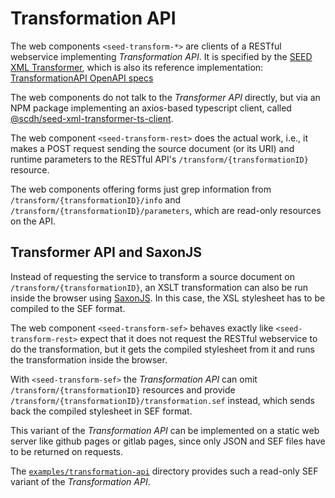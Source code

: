 # Transformation API

The web components `<seed-transform-*>` are clients of a RESTful
webservice implementing *Transformation API*. It is specified by the
[SEED XML
Transformer](https://zivgitlab.uni-muenster.de/search?search=seed+xml+transformer&search_code=true&scope=projects),
which is also its reference implementation: [TransformationAPI OpenAPI
specs](https://zivgitlab.uni-muenster.de/SCDH/tei-processing/seed-xml-transformer/-/blob/master/api/src/main/openapi/xml_transformer.yaml?ref_type=heads)

The web components do not talk to the *Transformer API* directly, but
via an NPM package implementing an axios-based typescript client,
called
[@scdh/seed-xml-transformer-ts-client](https://zivgitlab.uni-muenster.de/SCDH/tei-processing/seed-xml-transformer/-/packages/6784).

The web component `<seed-transform-rest>` does the actual work, i.e.,
it makes a POST request sending the source document (or its URI) and
runtime parameters to the RESTful API's
`/transform/{transformationID}` resource.

The web components offering forms just grep information from
`/transform/{transformationID}/info` and
`/transform/{transformationID}/parameters`, which are read-only
resources on the API.


## Transformer API and SaxonJS

Instead of requesting the service to transform a source document on
`/transform/{transformationID}`, an XSLT transformation can also be
run inside the browser using
[SaxonJS](https://www.saxonica.com/saxon-js/documentation2/index.html). In
this case, the XSL stylesheet has to be compiled to the SEF format.

The web component `<seed-transform-sef>` behaves exactly like
`<seed-transform-rest>` expect that it does not request the RESTful
webservice to do the transformation, but it gets the compiled
stylesheet from it and runs the transformation inside the browser.

With `<seed-transform-sef>` the *Transformation API* can omit
`/transform/{transformationID}` resources and provide
`/transform/{transformationID}/transformation.sef` instead, which
sends back the compiled stylesheet in SEF format.

This variant of the *Transformation API* can be implemented on a
static web server like github pages or gitlab pages, since only JSON
and SEF files have to be returned on requests.

The [`examples/transformation-api`](examples/transformation-api)
directory provides such a read-only SEF variant of the *Transformation
API*.
